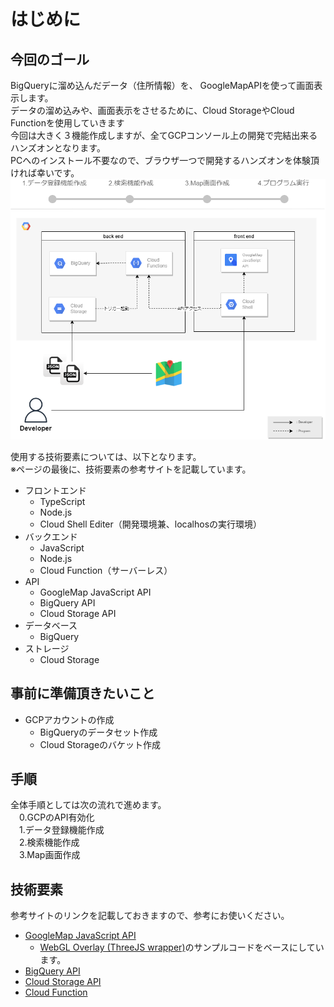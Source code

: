 # はじめに  
## 今回のゴール
BigQueryに溜め込んだデータ（住所情報）を、 GoogleMapAPIを使って画面表示します。  
データの溜め込みや、画面表示をさせるために、Cloud StorageやCloud Functionを使用していきます  
今回は大きく３機能作成しますが、全てGCPコンソール上の開発で完結出来るハンズオンとなります。  
PCへのインストール不要なので、ブラウザ一つで開発するハンズオンを体験頂ければ幸いです。  
![](img/mirameetvol30.drawio_0.png) 

使用する技術要素については、以下となります。  
※ページの最後に、技術要素の参考サイトを記載しています。  
- フロントエンド
  - TypeScript
  - Node.js
  - Cloud Shell Editer（開発環境兼、localhosの実行環境）
- バックエンド
  - JavaScript
  - Node.js
  - Cloud Function（サーバーレス）
- API
  - GoogleMap JavaScript API
  - BigQuery API
  - Cloud Storage API
- データベース
  - BigQuery
- ストレージ
  - Cloud Storage

## 事前に準備頂きたいこと
- GCPアカウントの作成
  - BigQueryのデータセット作成
  - Cloud Storageのバケット作成

## 手順 
全体手順としては次の流れで進めます。  
 　0.GCPのAPI有効化  
 　1.データ登録機能作成  
 　2.検索機能作成  
 　3.Map画面作成  

## 技術要素
参考サイトのリンクを記載しておきますので、参考にお使いください。  
- [GoogleMap JavaScript API](https://developers.google.com/maps/documentation/javascript?hl=ja)
  - [WebGL Overlay (ThreeJS wrapper)](https://developers.google.com/maps/documentation/javascript/examples/webgl/threejs-overlay-simple?hl=ja)のサンプルコードをベースにしています。
- [BigQuery API](https://cloud.google.com/bigquery/docs/reference/libraries-overview)
- [Cloud Storage API](https://cloud.google.com/storage/docs/apis?hl=ja)
- [Cloud Function](https://cloud.google.com/functions/docs/concepts/overview?hl=ja)
